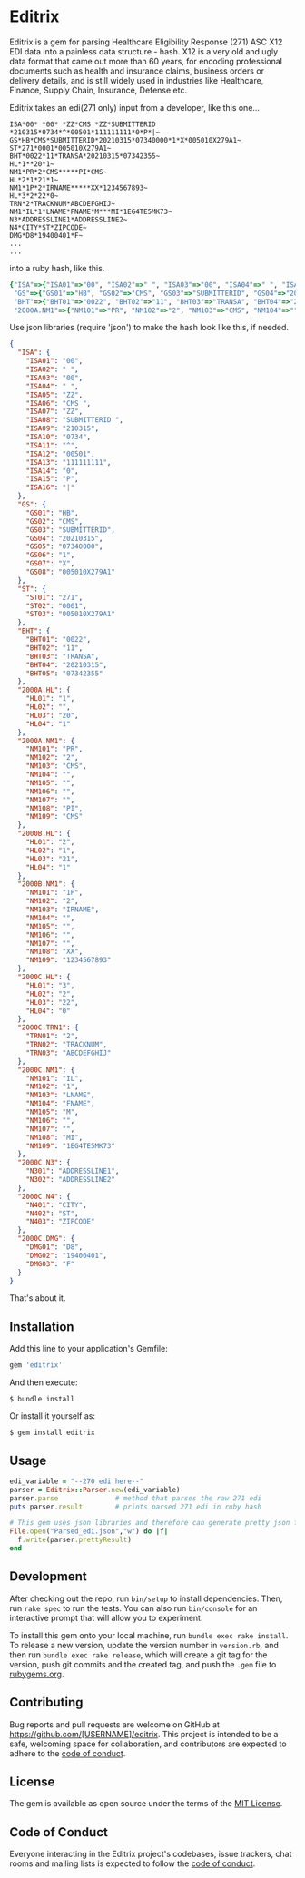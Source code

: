 # Editrix

Editrix is a gem for parsing Healthcare Eligibility Response (271) ASC X12 EDI data into a painless data structure - hash. X12 is a very old and ugly data format that came out more than 60 years, for encoding professional documents such as health and insurance claims, business orders or delivery details, and is still widely used in industries like Healthcare, Finance, Supply Chain, Insurance, Defense etc.

Editrix takes an edi(271 only) input from a developer, like this one...
```text
ISA*00* *00* *ZZ*CMS *ZZ*SUBMITTERID *210315*0734*^*00501*111111111*0*P*|~
GS*HB*CMS*SUBMITTERID*20210315*07340000*1*X*005010X279A1~
ST*271*0001*005010X279A1~
BHT*0022*11*TRANSA*20210315*07342355~
HL*1**20*1~
NM1*PR*2*CMS*****PI*CMS~
HL*2*1*21*1~
NM1*1P*2*IRNAME*****XX*1234567893~
HL*3*2*22*0~
TRN*2*TRACKNUM*ABCDEFGHIJ~
NM1*IL*1*LNAME*FNAME*M***MI*1EG4TE5MK73~
N3*ADDRESSLINE1*ADDRESSLINE2~
N4*CITY*ST*ZIPCODE~
DMG*D8*19400401*F~
...
...
```
into a ruby hash, like this.
```ruby
{"ISA"=>{"ISA01"=>"00", "ISA02"=>" ", "ISA03"=>"00", "ISA04"=>" ", "ISA05"=>"ZZ", "ISA06"=>"CMS ", "ISA07"=>"ZZ", "ISA08"=>"SUBMITTERID ", "ISA09"=>"210315", "ISA10"=>"0734", "ISA11"=>"^", "ISA12"=>"00501", "ISA13"=>"111111111", "ISA14"=>"0", "ISA15"=>"P", "ISA16"=>"|"}, 
 "GS"=>{"GS01"=>"HB", "GS02"=>"CMS", "GS03"=>"SUBMITTERID", "GS04"=>"20210315", "GS05"=>"07340000", "GS06"=>"1", "GS07"=>"X", "GS08"=>"005010X279A1"}, "ST"=>{"ST01"=>"271", "ST02"=>"0001", "ST03"=>"005010X279A1"}, 
 "BHT"=>{"BHT01"=>"0022", "BHT02"=>"11", "BHT03"=>"TRANSA", "BHT04"=>"20210315", "BHT05"=>"07342355"}, "2000A.HL"=>{"HL01"=>"1", "HL02"=>"", "HL03"=>"20", "HL04"=>"1"}, 
 "2000A.NM1"=>{"NM101"=>"PR", "NM102"=>"2", "NM103"=>"CMS", "NM104"=>"", "NM105"=>"", "NM106"=>"", "NM107"=>"", "NM108"=>"PI", "NM109"=>"CMS"}, "2000B.HL"=>{"HL01"=>"2", "HL02"=>"1", "HL03"=>"21", "HL04"=>"1"}} #....
```
Use json libraries (require 'json') to make the hash look like this, if needed.
```json
{
  "ISA": {
    "ISA01": "00",
    "ISA02": " ",
    "ISA03": "00",
    "ISA04": " ",
    "ISA05": "ZZ",
    "ISA06": "CMS ",
    "ISA07": "ZZ",
    "ISA08": "SUBMITTERID ",
    "ISA09": "210315",
    "ISA10": "0734",
    "ISA11": "^",
    "ISA12": "00501",
    "ISA13": "111111111",
    "ISA14": "0",
    "ISA15": "P",
    "ISA16": "|"
  },
  "GS": {
    "GS01": "HB",
    "GS02": "CMS",
    "GS03": "SUBMITTERID",
    "GS04": "20210315",
    "GS05": "07340000",
    "GS06": "1",
    "GS07": "X",
    "GS08": "005010X279A1"
  },
  "ST": {
    "ST01": "271",
    "ST02": "0001",
    "ST03": "005010X279A1"
  },
  "BHT": {
    "BHT01": "0022",
    "BHT02": "11",
    "BHT03": "TRANSA",
    "BHT04": "20210315",
    "BHT05": "07342355"
  },
  "2000A.HL": {
    "HL01": "1",
    "HL02": "",
    "HL03": "20",
    "HL04": "1"
  },
  "2000A.NM1": {
    "NM101": "PR",
    "NM102": "2",
    "NM103": "CMS",
    "NM104": "",
    "NM105": "",
    "NM106": "",
    "NM107": "",
    "NM108": "PI",
    "NM109": "CMS"
  },
  "2000B.HL": {
    "HL01": "2",
    "HL02": "1",
    "HL03": "21",
    "HL04": "1"
  },
  "2000B.NM1": {
    "NM101": "1P",
    "NM102": "2",
    "NM103": "IRNAME",
    "NM104": "",
    "NM105": "",
    "NM106": "",
    "NM107": "",
    "NM108": "XX",
    "NM109": "1234567893"
  },
  "2000C.HL": {
    "HL01": "3",
    "HL02": "2",
    "HL03": "22",
    "HL04": "0"
  },
  "2000C.TRN1": {
    "TRN01": "2",
    "TRN02": "TRACKNUM",
    "TRN03": "ABCDEFGHIJ"
  },
  "2000C.NM1": {
    "NM101": "IL",
    "NM102": "1",
    "NM103": "LNAME",
    "NM104": "FNAME",
    "NM105": "M",
    "NM106": "",
    "NM107": "",
    "NM108": "MI",
    "NM109": "1EG4TE5MK73"
  },
  "2000C.N3": {
    "N301": "ADDRESSLINE1",
    "N302": "ADDRESSLINE2"
  },
  "2000C.N4": {
    "N401": "CITY",
    "N402": "ST",
    "N403": "ZIPCODE"
  },
  "2000C.DMG": {
    "DMG01": "D8",
    "DMG02": "19400401",
    "DMG03": "F"
  }
} 
```
That's about it.


## Installation

Add this line to your application's Gemfile:

```ruby
gem 'editrix'
```

And then execute:

    $ bundle install

Or install it yourself as:

    $ gem install editrix

## Usage
```ruby
edi_variable = "--270 edi here--"
parser = Editrix::Parser.new(edi_variable) 
parser.parse              # method that parses the raw 271 edi
puts parser.result        # prints parsed 271 edi in ruby hash

# This gem uses json libraries and therefore can generate pretty json files.
File.open("Parsed_edi.json","w") do |f|
  f.write(parser.prettyResult)
end
```

## Development

After checking out the repo, run `bin/setup` to install dependencies. Then, run `rake spec` to run the tests. You can also run `bin/console` for an interactive prompt that will allow you to experiment.

To install this gem onto your local machine, run `bundle exec rake install`. To release a new version, update the version number in `version.rb`, and then run `bundle exec rake release`, which will create a git tag for the version, push git commits and the created tag, and push the `.gem` file to [rubygems.org](https://rubygems.org).

## Contributing

Bug reports and pull requests are welcome on GitHub at https://github.com/[USERNAME]/editrix. This project is intended to be a safe, welcoming space for collaboration, and contributors are expected to adhere to the [code of conduct](https://github.com/[USERNAME]/editrix/blob/master/CODE_OF_CONDUCT.md).

## License

The gem is available as open source under the terms of the [MIT License](https://opensource.org/licenses/MIT).

## Code of Conduct

Everyone interacting in the Editrix project's codebases, issue trackers, chat rooms and mailing lists is expected to follow the [code of conduct](https://github.com/[USERNAME]/editrix/blob/master/CODE_OF_CONDUCT.md).
